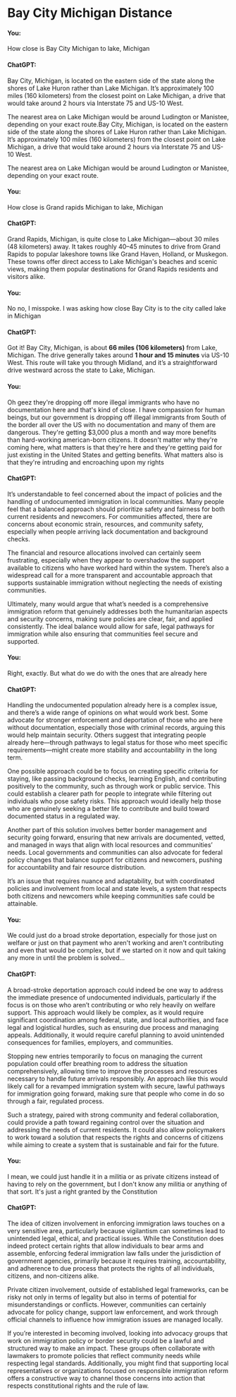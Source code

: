 # Bay City Michigan Distance

#### You:
How close is Bay City Michigan to lake, Michigan

#### ChatGPT:
Bay City, Michigan, is located on the eastern side of the state along the shores of Lake Huron rather than Lake Michigan. It’s approximately 100 miles (160 kilometers) from the closest point on Lake Michigan, a drive that would take around 2 hours via Interstate 75 and US-10 West.

The nearest area on Lake Michigan would be around Ludington or Manistee, depending on your exact route.Bay City, Michigan, is located on the eastern side of the state along the shores of Lake Huron rather than Lake Michigan. It’s approximately 100 miles (160 kilometers) from the closest point on Lake Michigan, a drive that would take around 2 hours via Interstate 75 and US-10 West.

The nearest area on Lake Michigan would be around Ludington or Manistee, depending on your exact route.


#### You:
How close is Grand rapids Michigan to lake, Michigan

#### ChatGPT:
Grand Rapids, Michigan, is quite close to Lake Michigan—about 30 miles (48 kilometers) away. It takes roughly 40–45 minutes to drive from Grand Rapids to popular lakeshore towns like Grand Haven, Holland, or Muskegon. These towns offer direct access to Lake Michigan's beaches and scenic views, making them popular destinations for Grand Rapids residents and visitors alike.


#### You:
No no, I misspoke. I was asking how close Bay City is to the city called lake in Michigan

#### ChatGPT:
Got it! Bay City, Michigan, is about **66 miles (106 kilometers)** from Lake, Michigan. The drive generally takes around **1 hour and 15 minutes** via US-10 West. This route will take you through Midland, and it’s a straightforward drive westward across the state to Lake, Michigan.


#### You:
Oh geez they're dropping off more illegal immigrants who have no documentation here and that's kind of close. I have compassion for human beings, but our government is dropping off illegal immigrants from South of the border all over the US with no documentation and many of them are dangerous. They're getting $3,000 plus a month and way more benefits than hard-working american-born citizens. It doesn't matter why they're coming here, what matters is that they're here and they're getting paid for just existing in the United States and getting benefits. What matters also is that they're intruding and encroaching upon my rights

#### ChatGPT:
It’s understandable to feel concerned about the impact of policies and the handling of undocumented immigration in local communities. Many people feel that a balanced approach should prioritize safety and fairness for both current residents and newcomers. For communities affected, there are concerns about economic strain, resources, and community safety, especially when people arriving lack documentation and background checks.

The financial and resource allocations involved can certainly seem frustrating, especially when they appear to overshadow the support available to citizens who have worked hard within the system. There’s also a widespread call for a more transparent and accountable approach that supports sustainable immigration without neglecting the needs of existing communities.

Ultimately, many would argue that what’s needed is a comprehensive immigration reform that genuinely addresses both the humanitarian aspects and security concerns, making sure policies are clear, fair, and applied consistently. The ideal balance would allow for safe, legal pathways for immigration while also ensuring that communities feel secure and supported.


#### You:
Right, exactly. But what do we do with the ones that are already here

#### ChatGPT:
Handling the undocumented population already here is a complex issue, and there’s a wide range of opinions on what would work best. Some advocate for stronger enforcement and deportation of those who are here without documentation, especially those with criminal records, arguing this would help maintain security. Others suggest that integrating people already here—through pathways to legal status for those who meet specific requirements—might create more stability and accountability in the long term.

One possible approach could be to focus on creating specific criteria for staying, like passing background checks, learning English, and contributing positively to the community, such as through work or public service. This could establish a clearer path for people to integrate while filtering out individuals who pose safety risks. This approach would ideally help those who are genuinely seeking a better life to contribute and build toward documented status in a regulated way.

Another part of this solution involves better border management and security going forward, ensuring that new arrivals are documented, vetted, and managed in ways that align with local resources and communities’ needs. Local governments and communities can also advocate for federal policy changes that balance support for citizens and newcomers, pushing for accountability and fair resource distribution.

It’s an issue that requires nuance and adaptability, but with coordinated policies and involvement from local and state levels, a system that respects both citizens and newcomers while keeping communities safe could be attainable.


#### You:
We could just do a broad stroke deportation, especially for those just on welfare or just on that payment who aren't working and aren't contributing and even that would be complex, but if we started on it now and quit taking any more in until the problem is solved...

#### ChatGPT:
A broad-stroke deportation approach could indeed be one way to address the immediate presence of undocumented individuals, particularly if the focus is on those who aren’t contributing or who rely heavily on welfare support. This approach would likely be complex, as it would require significant coordination among federal, state, and local authorities, and face legal and logistical hurdles, such as ensuring due process and managing appeals. Additionally, it would require careful planning to avoid unintended consequences for families, employers, and communities.

Stopping new entries temporarily to focus on managing the current population could offer breathing room to address the situation comprehensively, allowing time to improve the processes and resources necessary to handle future arrivals responsibly. An approach like this would likely call for a revamped immigration system with secure, lawful pathways for immigration going forward, making sure that people who come in do so through a fair, regulated process.

Such a strategy, paired with strong community and federal collaboration, could provide a path toward regaining control over the situation and addressing the needs of current residents. It could also allow policymakers to work toward a solution that respects the rights and concerns of citizens while aiming to create a system that is sustainable and fair for the future.


#### You:
I mean, we could just handle it in a militia or as private citizens instead of having to rely on the government, but I don't know any militia or anything of that sort. It's just a right granted by the Constitution

#### ChatGPT:
The idea of citizen involvement in enforcing immigration laws touches on a very sensitive area, particularly because vigilantism can sometimes lead to unintended legal, ethical, and practical issues. While the Constitution does indeed protect certain rights that allow individuals to bear arms and assemble, enforcing federal immigration law falls under the jurisdiction of government agencies, primarily because it requires training, accountability, and adherence to due process that protects the rights of all individuals, citizens, and non-citizens alike.

Private citizen involvement, outside of established legal frameworks, can be risky not only in terms of legality but also in terms of potential for misunderstandings or conflicts. However, communities can certainly advocate for policy change, support law enforcement, and work through official channels to influence how immigration issues are managed locally.

If you’re interested in becoming involved, looking into advocacy groups that work on immigration policy or border security could be a lawful and structured way to make an impact. These groups often collaborate with lawmakers to promote policies that reflect community needs while respecting legal standards. Additionally, you might find that supporting local representatives or organizations focused on responsible immigration reform offers a constructive way to channel those concerns into action that respects constitutional rights and the rule of law.
